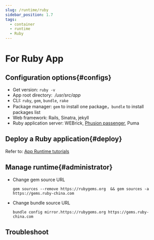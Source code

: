 ```yaml
---
slug: /runtime/ruby
sidebar_position: 1.7
tags:
  - container
  - runtime
  - Ruby
---
```


# For Ruby App

## Configuration options{#configs}

- Get version: `ruby -v`
- App root directory:  */usr/src/app*  
- CLI: `ruby`, `gem`, `bundle`, `rake`
- Package manager: `gem` to install one package，`bundle` to install packages list
- Web framework: Rails, Sinatra, jekyll
- Ruby application server: WEBrick, [Phusion passenger](https://www.phusionpassenger.com/), Puma

## Deploy a Ruby application{#deploy}

Refer to: [App Runtime tutorials](../runtime#quick)

## Manage runtime{#administrator}

- Change gem source URL
  ```
  gem sources --remove https://rubygems.org  && gem sources -a https://gems.ruby-china.com
  ```

- Change bundle source URL
  ```
  bundle config mirror.https://rubygems.org https://gems.ruby-china.com
  ```
## Troubleshoot